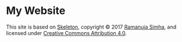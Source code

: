 # My Website

This site is based on [Skeleton](https://getskeleton.com/), copyright © 2017 [Ramanuja Simha](https://github.com/ramanujasimha/), and licensed under [Creative Commons Attribution 4.0](http://creativecommons.org/licenses/by/4.0/Copyrights). 
